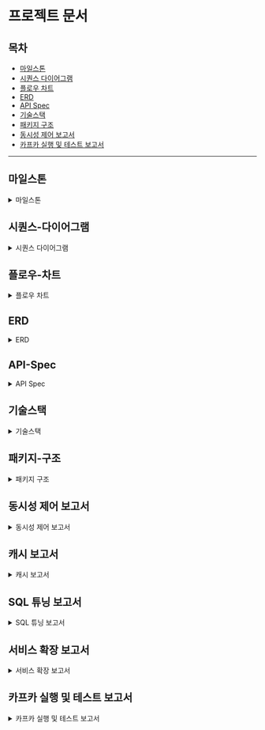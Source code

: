 # 프로젝트 문서

## 목차
- [마일스톤](#마일스톤)
- [시퀀스 다이어그램](#시퀀스-다이어그램)
- [플로우 차트](#플로우-차트)
- [ERD](#ERD)
- [API Spec](#API-Spec)
- [기술스택](#기술스택)
- [패키지 구조](#패키지-구조)
- [동시성 제어 보고서](#동시성-제어-보고서)
- [카프카 실행 및 테스트 보고서](#카프카-실행-및-테스트-보고서)

---

## 마일스톤
<details>
  <summary>마일스톤</summary>

## E Commerce 시나리오 기반 서버 구축 마일스톤

### Week 3 (24H)
- 마일스톤 작성 (2H)
- 시나리오 분석 (2H)
- 시퀀스 다이어그램 작성 (4H)
- 플로우 차트 작성 (3H)
- 도메인 모델링 (4H)
- ERD 작성 (1H)
- Mock API 작성 (4H)
- API Spec 작성 (2H)
- 패키지 구조 작성 (1H)
- 기술스택 작성 (1H)

### Week 4 (22H)
- 도메인 엔티티 생성 (4H)
- API 통합테스트 작성 및 Service, DTO 객체 생성 (4H)
- 생성된 DTO 의 Validation 단위테스트 작성 (2H)
- Service 단위테스트 작성, Repository 객체 생성 (4H)
- Repository Interface 생성 (1H)
- RepositoryImpl 과 JpaRepository 기능 구현 (2H)
- JpaRepository 통합 테스트 생성 및 통과 (2H)
- Service 단위 테스트 통과 및 통합 테스트 작성 후 통과 (2H)
- API 통합테스트 통과 및 테스트 전체 점검 (1H)

### Week 5 (18H)
- 동시성 제어가 필요한 케이스 선별 (2H)
- 동시성 제어를 검증할 수 있는 통합테스트 작성 (4H)
- 동시성 제어를 위한 락 구현 (4H)
- 데이터 플랫폼 전송을 위한 Interface Component 생성 (2H)
- 데이터 플랫폼 전송을 위한 Component Mocking 후 테스트 통과 (4H)
- 동시성 통합테스트 통과 보고서 작성 (2H)

</details>

## 시퀀스-다이어그램
<details>
  <summary>시퀀스 다이어그램</summary>

### Point
![1 point](https://github.com/user-attachments/assets/cec67efc-14bd-47d8-897d-3dfbe487c069)
### Item
![2 item](https://github.com/user-attachments/assets/1fbb992f-9c23-473a-9630-3d46f72e3483)
### Order
![3 order](https://github.com/user-attachments/assets/09ab398b-9270-4b25-80d8-732c8b6e945c)

</details>

## 플로우-차트
<details>
  <summary>플로우 차트</summary>

### Point
<div style="text-align: center;">
    <img src="https://github.com/user-attachments/assets/005e8f70-72c8-4f0f-b13e-0f4e962b7a1b" alt="1 point" width="300"/>
</div>

### Item
<div style="text-align: center;">
    <img src="https://github.com/user-attachments/assets/6091746d-2bca-4dcd-aec3-81c1da182cf4" alt="2 item" width="300"/>
</div>

### Order
<div style="text-align: center;">
    <img src="https://github.com/user-attachments/assets/ca0f0f49-c228-4c77-b6de-174c82d33d9f" alt="3 order" width="300"/>
</div>

</details>

## ERD
<details>
  <summary>ERD</summary>

![erd](https://github.com/user-attachments/assets/2bf4cac8-72be-460c-b514-22fdd45aa070)

</details>

## API-Spec
<details>
  <summary>API Spec</summary>

- Rest Docs 와 Swagger 의 전체 내용은 인쇄본을 통해 확인하실 수 있습니다.
  - [Rest-Docs 인쇄본](https://github.com/psam1017/hhplus-ecommerce/tree/STEP6/docs/api-docs/rest-docs)
  - [Swagger-UI 인쇄본](https://github.com/psam1017/hhplus-ecommerce/tree/STEP6/docs/api-docs/swagger)

- Rest Docs 에서 API Spec 을 확인하실 수 있습니다.

![rest-docs-example](https://github.com/user-attachments/assets/313674fd-8f16-450a-9fb9-0bfcf9dcdf45)

- Swagger 를 통해 API 를 테스트할 수 있습니다. API Spec 은 Rest Docs 에서 확인하십시오.

![swagger-example](https://github.com/user-attachments/assets/952473cc-13c1-4be2-923d-9ad818f45a46)

</details>

## 기술스택
<details>
  <summary>기술스택</summary>

### Web Application Server
- **Java 17**
- **Spring Boot**
  - Spring Web
  - Spring Validation
  - Spring Security
  - Jwt
  - Spring Data JPA
  - Query DSL

### Messaging Solution
- **Spring for Apache Kafka**

### Database
- **H2** (Domain)
- **Prometheus** (Application Metadata)
- **Redis** (Caching)

### Monitoring System
- **Spring Actuator**
- **Grafana**

### Documentation
- **Spring Rest Docs**
- **Swagger**

### Test
- **Spring Boot Test**

</details>

## 패키지-구조
<details>
  <summary>패키지 구조</summary>

```
/
├── interfaces
│   ├── common
│   │   ├── interceptor
│   │   ├── security
│   │   ├── validator
│   │   └── ...
│   └── (도메인)
│       ├── Controller.java
│       └── dto
│           ├── request
│           │   └── Request.java
│           └── response
│               └── Response.java
├── application
│   ├── common
│   └── (도메인)
│       ├── Facade.java
│       ├── Command.java
│       └── Info.java
├── domain
│   ├── common
│   └── (도메인)
│       ├── Entity.java
│       ├── Service.java
│       ├── enumeration
│       │   └── Enumeration.java
│       ├── exception
│       │   └── Exception.java
│       └── repository
│           └── Repository.java
├── infrastructure
│   ├── jwt
│   └── persistence
│       └── (도메인)
│           ├── jpa
│           │   ├── JpaRepository.java
│           │   └── QueryDslRepository.java
│           └── RepositoryImpl.java
└── config
    └── Config.java
```

</details>

## 동시성 제어 보고서
<details>
  <summary>동시성 제어 보고서</summary>

- STEP 11 과제인 동시성 제어 보고서입니다. 해당 문서 참고 부탁드립니다.

[동시성 제어 보고서](https://github.com/psam1017/hhplus-ecommerce/blob/STEP11/docs/concurrency/note.md)

</details>

## 캐시 보고서
<details>
  <summary>캐시 보고서</summary>

- STEP 13 과제인 캐시 보고서입니다. 해당 문서 참고 부탁드립니다.

[캐시 보고서](https://github.com/psam1017/hhplus-ecommerce/blob/STEP13/docs/cache/note.md)

</details>

## SQL 튜닝 보고서
<details>
  <summary>SQL 튜닝 보고서</summary>

- STEP 15 과제인 SQL 튜닝 보고서입니다. 해당 문서 참고 부탁드립니다.

[SQL 튜닝 보고서](https://github.com/psam1017/hhplus-ecommerce/blob/STEP15/docs/sql-tuning/note.md)

</details>

## 서비스 확장 보고서
<details>
  <summary>서비스 확장 보고서</summary>

- STEP 16 과제인 서비스 확장 보고서입니다. 해당 문서 참고 부탁드립니다.

[서비스 확장 보고서](https://github.com/psam1017/hhplus-ecommerce/blob/STEP16/docs/scalability/note.md)

</details>

## 카프카 실행 및 테스트 보고서
<details>
  <summary>카프카 실행 및 테스트 보고서</summary>

- STEP 17 과제를 정리한 카프카 실행 및 테스트 보고서입니다. 해당 문서 참고 부탁드립니다.

[카프카 실행 및 테스트 보고서](https://github.com/psam1017/hhplus-ecommerce/blob/STEP17/docs/kafka/note.md)

</details>

